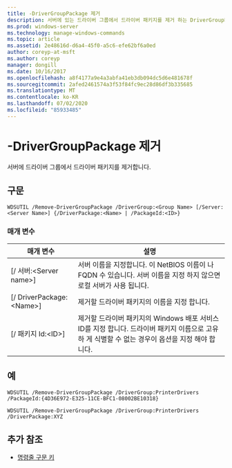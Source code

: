 ```yaml
---
title: -DriverGroupPackage 제거
description: 서버에 있는 드라이버 그룹에서 드라이버 패키지를 제거 하는 DriverGroupPackage 제거에 대 한 참조 문서입니다.
ms.prod: windows-server
ms.technology: manage-windows-commands
ms.topic: article
ms.assetid: 2e48616d-d6a4-45f0-a5c6-efe62bf6a0ed
author: coreyp-at-msft
ms.author: coreyp
manager: dongill
ms.date: 10/16/2017
ms.openlocfilehash: a8f4177a9e4a3abfa41eb3db094dc5d6e481678f
ms.sourcegitcommit: 2afed2461574a3f53f84fc9ec28d86df3b335685
ms.translationtype: MT
ms.contentlocale: ko-KR
ms.lasthandoff: 07/02/2020
ms.locfileid: "85933485"
---
```

# <a name="remove-drivergrouppackage"></a>-DriverGroupPackage 제거



서버에 드라이버 그룹에서 드라이버 패키지를 제거합니다.

## <a name="syntax"></a>구문

```
WDSUTIL /Remove-DriverGroupPackage /DriverGroup:<Group Name> [/Server:<Server Name>] {/DriverPackage:<Name> | /PackageId:<ID>}
```

### <a name="parameters"></a>매개 변수

|매개 변수|설명|
|---------|-----------|
|[/ 서버:\<Server name>]|서버 이름을 지정합니다. 이 NetBIOS 이름이 나 FQDN 수 있습니다. 서버 이름을 지정 하지 않으면 로컬 서버가 사용 됩니다.|
|[/ DriverPackage:\<Name>]|제거할 드라이버 패키지의 이름을 지정 합니다.|
|[/ 패키지 Id:\<ID>]|제거할 드라이버 패키지의 Windows 배포 서비스 ID를 지정 합니다. 드라이버 패키지 이름으로 고유 하 게 식별할 수 없는 경우이 옵션을 지정 해야 합니다.|

## <a name="examples"></a>예

```
WDSUTIL /Remove-DriverGroupPackage /DriverGroup:PrinterDrivers /PackageId:{4D36E972-E325-11CE-BFC1-08002BE10318}
```
```
WDSUTIL /Remove-DriverGroupPackage /DriverGroup:PrinterDrivers /DriverPackage:XYZ
```

## <a name="additional-references"></a>추가 참조

- [명령줄 구문 키](command-line-syntax-key.md)